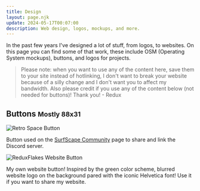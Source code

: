 ```yaml
---
title: Design
layout: page.njk
update: 2024-05-17T00:07:00
description: Web design, logos, mockups, and more.
---
```


In the past few years I've designed a lot of stuff, from logos, to websites. On this page you can find some of that work, these include OSM (Operating System mockups), buttons, and logos for projects.

> Please note: when you want to use any of the content here, save them to your site instead of hotlinking, I don't want to break your website because of a silly change and I don't want you to affect my bandwidth. Also please credit if you use any of the content below (not needed for buttons)! Thank you! - Redux

## Buttons <small>Mostly 88x31</small>

<img src="/static/buttons/retrospace.png" alt="Retro Space Button">

Button used on the [SurfScape Community](https://surfscape.neocities.org/community) page to share and link the Discord server.

<img src="/static/buttons/reduxflakes.gif" alt="ReduxFlakes Website Button">

My own website button! Inspired by the green color scheme, blurred website logo on the background pared with the iconic Helvetica font! Use it if you want to share my website.
